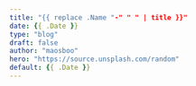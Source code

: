 ```yaml
---
title: "{{ replace .Name "-" " " | title }}"
date: {{ .Date }}
type: "blog"
draft: false
author: "maosboo"
hero: "https://source.unsplash.com/random"
default: {{ .Date }}
---
```

